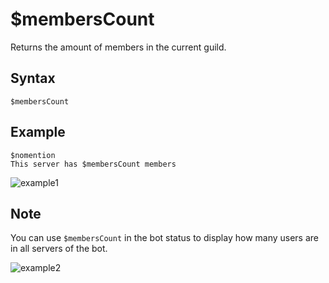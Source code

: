 # $membersCount
Returns the amount of members in the current guild.

## Syntax
```
$membersCount
```

## Example 
```
$nomention
This server has $membersCount members 
```

![example1](https://user-images.githubusercontent.com/70468667/219971581-9eca0e8e-0b85-4ee3-b5e1-42b4fae2178a.jpg)


## Note
You can use `$membersCount` in the bot status to display how many users are in all servers of the bot.

![example2](https://user-images.githubusercontent.com/70468667/219971617-d3cd270f-792a-415b-b9de-2651fc9d7f08.jpg)
